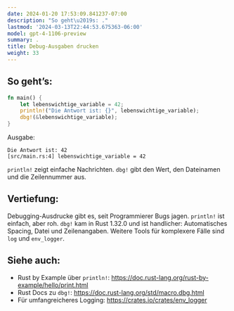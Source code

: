 ```yaml
---
date: 2024-01-20 17:53:09.841237-07:00
description: "So geht\u2019s: ."
lastmod: '2024-03-13T22:44:53.675363-06:00'
model: gpt-4-1106-preview
summary: .
title: Debug-Ausgaben drucken
weight: 33
---
```


## So geht’s:
```Rust
fn main() {
    let lebenswichtige_variable = 42;
    println!("Die Antwort ist: {}", lebenswichtige_variable);
    dbg!(&lebenswichtige_variable);
}
```
Ausgabe:
```
Die Antwort ist: 42
[src/main.rs:4] lebenswichtige_variable = 42
```
`println!` zeigt einfache Nachrichten. `dbg!` gibt den Wert, den Dateinamen und die Zeilennummer aus.

## Vertiefung:
Debugging-Ausdrucke gibt es, seit Programmierer Bugs jagen. `println!` ist einfach, aber roh. `dbg!` kam in Rust 1.32.0 und ist handlicher: Automatisches Spacing, Datei und Zeilenangaben. Weitere Tools für komplexere Fälle sind `log` und `env_logger`.

## Siehe auch:
- Rust by Example über `println!`: https://doc.rust-lang.org/rust-by-example/hello/print.html
- Rust Docs zu `dbg!`: https://doc.rust-lang.org/std/macro.dbg.html
- Für umfangreicheres Logging: https://crates.io/crates/env_logger
